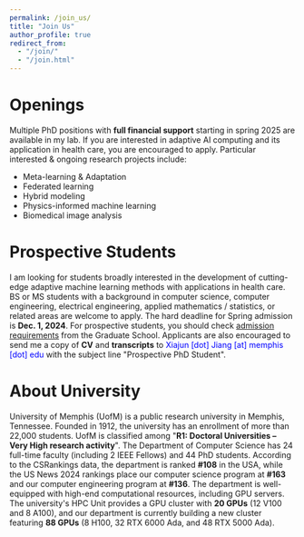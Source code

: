 ```yaml
---
permalink: /join_us/
title: "Join Us"
author_profile: true
redirect_from: 
  - "/join/"
  - "/join.html"
---
```


Openings
======
Multiple PhD positions with **full financial support** starting in spring 2025 are available in my lab. If you are interested in adaptive AI computing and its application in health care, you are encouraged to apply. Particular interested & ongoing research projects include:
* Meta-learning & Adaptation
* Federated learning
* Hybrid modeling
* Physics-informed machine learning
* Biomedical image analysis

Prospective Students
======

I am looking for students broadly interested in the development of cutting-edge adaptive machine learning methods with applications in health care. BS or MS students with a background in computer science, computer engineering, electrical engineering, applied mathematics / statistics, or related areas are welcome to apply. The hard deadline for Spring admission is **Dec. 1, 2024**. For prospective students, you should check [admission requirements](https://www.memphis.edu/cs/future_students/graduate.php) from the Graduate School. Applicants are also encouraged to send me a copy of **CV** and **transcripts** to <font style="color:blue">Xiajun [dot] Jiang [at] memphis [dot] edu</font> with the subject line "Prospective PhD Student".

About University
======

University of Memphis (UofM) is a public research university in Memphis, Tennessee. Founded in 1912, the university has an enrollment of more than 22,000 students. UofM is classified among "**R1: Doctoral Universities – Very High research activity**". The Department of Computer Science has 24 full-time faculty (including 2 IEEE Fellows) and 44 PhD students. According to the CSRankings data, the department is ranked **#108** in the USA, while the US News 2024 rankings place our computer science program at **#163** and our computer engineering program at **#136**. The department is well-equipped with high-end computational resources, including GPU servers. The university's HPC Unit provides a GPU cluster with **20 GPUs** (12 V100 and 8 A100), and our department is currently building a new cluster featuring **88 GPUs** (8 H100, 32 RTX 6000 Ada, and 48 RTX 5000 Ada).
